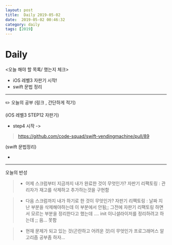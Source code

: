 ```yaml
---
layout: post
title:  Daily 2019-05-02
date:  2019-05-02 00:46:32
category: daily
tags: [2019]
---
```


# Daily

<오늘 해야 할 목록/ 했는지 체크>

- iOS 레벨3 자판기 시작!
- swift 문법 정리

------

✏️ 오늘의 공부 (링크 , 간단하게 적기)

(iOS 레벨3  STEP12 자판기)

- step4 시작 ->
> https://github.com/code-squad/swift-vendingmachine/pull/89


(swift 문법정리)

- 



------

오늘의 반성

> - 어제 스크럼부터 지금까지 내가 완료한 것이 무엇인가?
  자판기 리팩토링 : 관리자가 재고를 삭제하고 추가하는것을 구현함

> - 다음 스크럼까지 내가 하기로 한 것이 무엇인가?
> 자판기 리팩토링 : 날짜 지난 부분을 삭제해야하는데 이 부분에서 안됨;;
> 그전에 자판기 리팩토링 하면서 모르는 부분을 정리한다고 했는데 ....
> init 이니셜라이저를 정리하려고 하는데 ;; 음... 못함


> - 현재 문제가 되고 있는 것(곤란하고 어려운 것)이 무엇인가
  프로그래머스 알고리즘 공부좀 하자...







